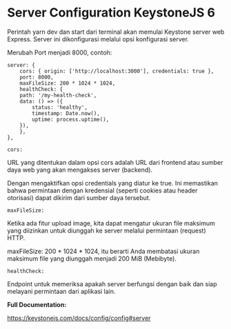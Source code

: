 # Server Configuration KeystoneJS 6

Perintah yarn dev dan start dari terminal akan memulai Keystone server web Express. Server ini dikonfigurasi melalui opsi konfigurasi server.

Merubah Port menjadi 8000, contoh:

```
server: {
    cors: { origin: ['http://localhost:3000'], credentials: true },
    port: 8000,
    maxFileSize: 200 * 1024 * 1024,
    healthCheck: {
    path: '/my-health-check',
    data: () => ({
        status: 'healthy',
        timestamp: Date.now(),
        uptime: process.uptime(),
    }),
    },
},
```

`cors:`

URL yang ditentukan dalam opsi cors adalah URL dari frontend atau sumber daya web yang akan mengakses server (backend).

Dengan mengaktifkan opsi credentials yang diatur ke true. Ini memastikan bahwa permintaan dengan kredensial (seperti cookies atau header otorisasi) dapat dikirim dari sumber daya tersebut.

`maxFileSize:`

Ketika ada fitur upload image, kita dapat mengatur ukuran file maksimum yang diizinkan untuk diunggah ke server melalui permintaan (request) HTTP. 

maxFileSize: 200 * 1024 * 1024, itu berarti Anda membatasi ukuran maksimum file yang diunggah menjadi 200 MiB (Mebibyte).

`healthCheck:`

Endpoint untuk memeriksa apakah server berfungsi dengan baik dan siap melayani permintaan dari aplikasi lain.

**Full Documentation:**

https://keystonejs.com/docs/config/config#server
